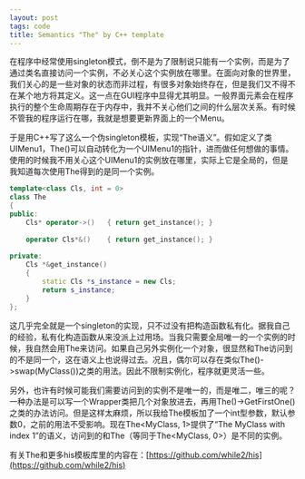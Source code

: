 ```yaml
---
layout: post
tags: code
title: Semantics "The" by C++ template
---
```

在程序中经常使用singleton模式，倒不是为了限制说只能有一个实例，而是为了通过类名直接访问一个实例，不必关心这个实例放在哪里。在面向对象的世界里，我们关心的是一些对象的状态而非过程，有很多对象始终存在，但是我们又不得不在某个地方将其定义。这一点在GUI程序中显得尤其明显。一般界面元素会在程序执行的整个生命周期存在于内存中，我并不关心他们之间的什么层次关系。有时候不管我的程序运行在哪，我就是想要更新界面上的一个Menu。

于是用C++写了这么一个伪singleton模板，实现“The语义”。假如定义了类UIMenu1，The<UIMenu1>()可以自动转化为一个UIMenu1的指针，进而做任何想做的事情。使用的时候我不用关心这个UIMenu1的实例放在哪里，实际上它是全局的，但是我知道每次使用The得到的是同一个实例。

~~~ cpp
template<class Cls, int = 0>
class The
{
public:
	Cls* operator->()	{ return get_instance(); }
 
	operator Cls*&()	{ return get_instance(); }
	
private:
	Cls *&get_instance()
	{
		static Cls *s_instance = new Cls;
		return s_instance;
	}
};
~~~

这几乎完全就是一个singleton的实现，只不过没有把构造函数私有化。据我自己的经验，私有化构造函数从来没派上过用场。当我只需要全局唯一的一个实例的时候，我自然会用The来访问。如果自己另外实例化一个对象，很显然和The访问到的不是同一个，这在语义上也说得过去。况且，偶尔可以存在类似The<MyClass>()->swap(MyClass())之类的用法。因此不限制实例化，程序就更灵活一些。

另外，也许有时候可能我们需要访问到的实例不是唯一的，而是唯二，唯三的呢？一种办法是可以写一个Wrapper类把几个对象放进去，再用The<Wrapper>()->GetFirstOne()之类的办法访问。但是这样太麻烦，所以我给The模板加了一个int型参数，默认参数0，之前的用法不受影响。现在The<MyClass, 1>提供了“The MyClass with index 1”的语义，访问到的和The<MyClass>（等同于The<MyClass, 0>）是不同的实例。

有关The和更多his模板库里的内容在：[https://github.com/while2/his](https://github.com/while2/his)